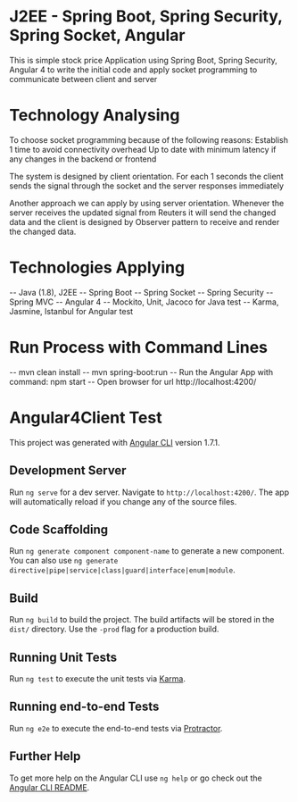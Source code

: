 # J2EE - Spring Boot, Spring Security, Spring Socket, Angular
This is simple stock price Application using Spring Boot, Spring Security, Angular 4
to write the initial code and apply socket programming to communicate between client and server

# Technology Analysing
To choose socket programming because of the following reasons:
Establish 1 time to avoid connectivity overhead
Up to date with minimum latency if any changes in the backend or frontend 

The system is designed by client orientation. For each 1 seconds the client sends the signal through the socket and the server responses immediately

Another approach we can apply by using server orientation. Whenever the server receives the updated signal from Reuters it will send the changed data and the client is designed by Observer pattern to receive and render the changed data.

# Technologies Applying
 -- Java (1.8), J2EE
 -- Spring Boot
 -- Spring Socket
 -- Spring Security
 -- Spring MVC
 -- Angular 4
 -- Mockito, Unit, Jacoco for Java test
 -- Karma, Jasmine, Istanbul for Angular test 
 
# Run Process with Command Lines
 -- mvn clean install 
 -- mvn spring-boot:run
 -- Run the Angular App with command: npm start
 -- Open browser for url http://localhost:4200/

# Angular4Client Test
This project was generated with [Angular CLI](https://github.com/angular/angular-cli) version 1.7.1.

## Development Server
Run `ng serve` for a dev server. Navigate to `http://localhost:4200/`. The app will automatically reload if you change any of the source files.

## Code Scaffolding
Run `ng generate component component-name` to generate a new component. You can also use `ng generate directive|pipe|service|class|guard|interface|enum|module`.

## Build
Run `ng build` to build the project. The build artifacts will be stored in the `dist/` directory. Use the `-prod` flag for a production build.

## Running Unit Tests
Run `ng test` to execute the unit tests via [Karma](https://karma-runner.github.io).

## Running end-to-end Tests
Run `ng e2e` to execute the end-to-end tests via [Protractor](http://www.protractortest.org/).

## Further Help
To get more help on the Angular CLI use `ng help` or go check out the [Angular CLI README](https://github.com/angular/angular-cli/blob/master/README.md).
